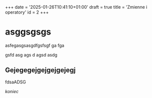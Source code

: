 +++
date = '2025-01-26T10:41:10+01:00'
draft = true
title = 'Zmienne i operatory'
id = 2
+++
# asggsgsgs
asfegasgsasgdfgsfsgf
ga
fga

gsfd
asg
ags
d
agsd
asdg
## Gejegegejgejgejgejegj
fdsaADSG

*koniec*
